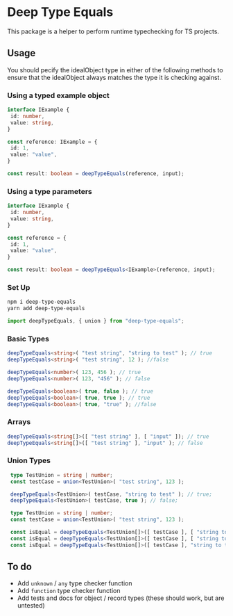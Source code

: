 # Deep Type Equals

This package is a helper to perform runtime typechecking for TS projects.

## Usage

You should pecify the idealObject type in either of the following methods to ensure that the idealObject always matches the type it is checking against.

### Using a typed example object

```ts
interface IExample {
 id: number,
 value: string,
}

const reference: IExample = {
 id: 1,
 value: "value",
}

const result: boolean = deepTypeEquals(reference, input);
```

### Using a type parameters

```ts
interface IExample {
 id: number,
 value: string,
}

const reference = {
 id: 1,
 value: "value",
}

const result: boolean = deepTypeEquals<IExample>(reference, input);
```

### Set Up

```bash
npm i deep-type-equals
yarn add deep-type-equals
```

```ts
import deepTypeEquals, { union } from "deep-type-equals";
```

### Basic Types

```ts
deepTypeEquals<string>( "test string", "string to test" ); // true
deepTypeEquals<string>( "test string", 12 ); //false

deepTypeEquals<number>( 123, 456 ); // true
deepTypeEquals<number>( 123, "456" ); // false

deepTypeEquals<boolean>( true, false ); // true
deepTypeEquals<boolean>( true, true ); // true
deepTypeEquals<boolean>( true, "true" ); //false
```

### Arrays

```ts
deepTypeEquals<string[]>([ "test string" ], [ "input" ]); // true
deepTypeEquals<string[]>([ "test string" ], "input" ); // false
```

### Union Types

```ts
 type TestUnion = string | number;
 const testCase = union<TestUnion>( "test string", 123 );

 deepTypeEquals<TestUnion>( testCase, "string to test" ); // true;
 deepTypeEquals<TestUnion>( testCase, true ); // false;
```

```ts
 type TestUnion = string | number;
 const testCase = union<TestUnion>( "test string", 123 );

 const isEqual = deepTypeEquals<TestUnion[]>([ testCase ], [ "string to test" ]); // true;
 const isEqual = deepTypeEquals<TestUnion[]>([ testCase ], [ "string to test", 243 ]); // true;
 const isEqual = deepTypeEquals<TestUnion[]>([ testCase ], "string to test" ); // false;
```

## To do

- Add `unknown` / `any` type checker function
- Add `function` type checker function
- Add tests and docs for object / record types (these should work, but are untested)
